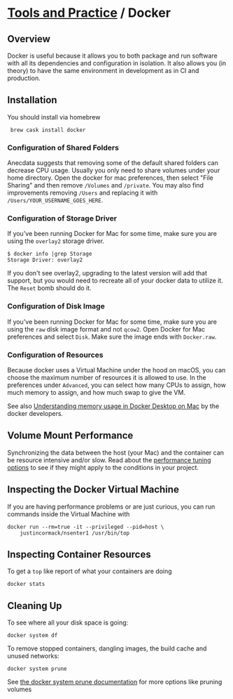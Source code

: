 # [Tools and Practice](../README.md) / Docker

## Overview

Docker is useful because it allows you to both package and run
software with all its dependencies and configuration in isolation.  It
also allows you (in theory) to have the same environment in
development as in CI and production.

## Installation

You should install via homebrew

     brew cask install docker

### Configuration of Shared Folders

Anecdata suggests that removing some of the default shared folders can
decrease CPU usage.  Usually you only need to share volumes under your
home directory.  Open the docker for mac preferences, then select
"File Sharing" and then remove `/Volumes` and `/private`.  You may
also find improvements removing `/Users` and replacing it with
`/Users/YOUR_USERNAME_GOES_HERE`.

### Configuration of Storage Driver

If you've been running Docker for Mac for some time, make sure you are
using the `overlay2` storage driver.

    $ docker info |grep Storage
    Storage Driver: overlay2
    
If you don't see overlay2, upgrading to the latest version will add
that support, but you would need to recreate all of your docker data
to utilize it.  The `Reset` bomb should do it.

### Configuration of Disk Image

If you've been running Docker for Mac for some time, make sure you are
using the `raw` disk image format and not `qcow2`.  Open Docker for
Mac preferences and select `Disk`.  Make sure the image ends with
`Docker.raw`.

### Configuration of Resources

Because docker uses a Virtual Machine under the hood on macOS, you can
choose the maximum number of resources it is allowed to use. In the
preferences under `Advanced`, you can select how many CPUs to assign,
how much memory to assign, and how much swap to give the VM.

See also [Understanding memory usage in Docker Desktop on
Mac](https://docs.google.com/document/d/17ZiQC1Tp9iH320K-uqVLyiJmk4DHJ3c4zgQetJiKYQM/edit)
by the docker developers.

## Volume Mount Performance

Synchronizing the data between the host (your Mac) and the container
can be resource intensive and/or slow.  Read about the [performance
tuning options](https://docs.docker.com/docker-for-mac/osxfs-caching/)
to see if they might apply to the conditions in your project.

## Inspecting the Docker Virtual Machine

If you are having performance problems or are just curious, you can
run commands inside the Virtual Machine with

    docker run --rm=true -it --privileged --pid=host \
        justincormack/nsenter1 /usr/bin/top

## Inspecting Container Resources

To get a `top` like report of what your containers are doing

    docker stats

## Cleaning Up

To see where all your disk space is going:

    docker system df
   
To remove stopped containers, dangling images, the build cache and
unused networks:

    docker system prune

See [the docker system prune
documentation](https://docs.docker.com/engine/reference/commandline/system_prune/)
for more options like pruning volumes

